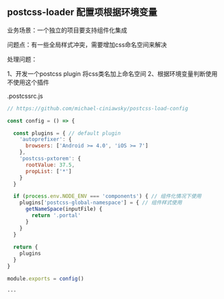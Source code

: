 ## postcss-loader 配置项根据环境变量

业务场景：一个独立的项目要支持组件化集成

问题点：有一些全局样式冲突，需要增加css命名空间来解决

处理问题：

  1、开发一个postcss plugin 将css类名加上命名空间
  2、根据环境变量判断使用不使用这个插件

.postcssrc.js

``` js
// https://github.com/michael-ciniawsky/postcss-load-config

const config = () => {

  const plugins = { // default plugin
    'autoprefixer': {
      browsers: ['Android >= 4.0', 'iOS >= 7']
    },
    'postcss-pxtorem': {
      rootValue: 37.5,
      propList: ['*']
    }
  }

  if (process.env.NODE_ENV === 'components') { // 组件化情况下使用
    plugins['postcss-global-namespace'] = { // 组件样式使用
      getNameSpace(inputFile) {
        return '.portal'
      }
    }
  }
  
  return {
    plugins
  }
}

module.exports = config()

···